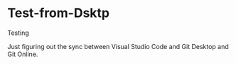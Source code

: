 # Test-from-Dsktp
Testing



Just figuring out the sync between Visual Studio Code and Git Desktop and Git Online. 
